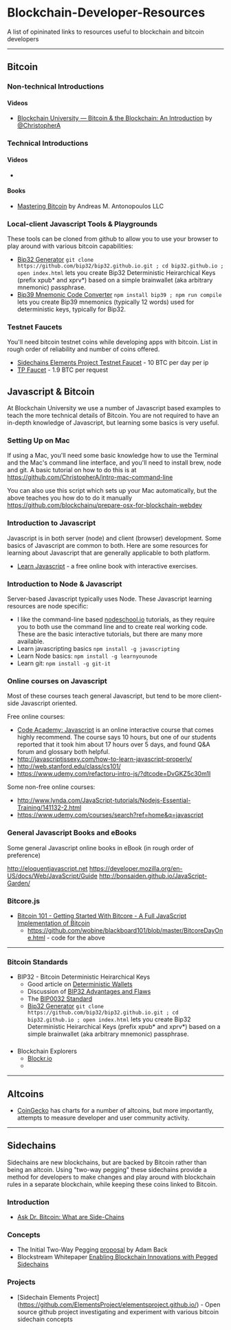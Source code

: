 # Blockchain-Developer-Resources

A list of opininated links to resources useful to blockchain and bitcoin developers

---

## Bitcoin

### Non-technical Introductions

#### Videos
  * [Blockchain University — Bitcoin & the Blockchain: An Introduction](https://www.youtube.com/watch?v=ZUoXUW9zVMs) by [@ChristopherA](https://twitter.com/ChristopherA)

### Technical Introductions

#### Videos
  * 
  
#### Books
  * [Mastering Bitcoin](https://github.com/aantonop/bitcoinbook) by Andreas M. Antonopoulos LLC

### Local-client Javascript Tools & Playgrounds

These tools can be cloned from github to allow you to use your browser to play around with various bitcoin capabilities:

  * [Bip32 Generator](https://github.com/bip32/bip32.github.io) `git clone https://github.com/bip32/bip32.github.io.git ; cd bip32.github.io ; open index.html` lets you create Bip32 Deterministic Heirarchical Keys (prefix xpub* and xprv*) based on a simple brainwallet (aka arbitrary mnemonic) passphrase.
  * [Bip39 Mnemonic Code Converter](https://github.com/dcpos/bip39) `npm install bip39 ; npm run compile` lets you create Bip39 mnemonics (typically 12 words) used for deterministic keys, typically for Bip32.


### Testnet Faucets

You'll need bitcoin testnet coins while developing apps with bitcoin. List in rough order of reliability and number of coins offered.

  * [Sidechains Elements Project Testnet Faucet](https://testnet-faucet.elementsproject.org) - 10 BTC per day per ip
  * [TP Faucet](http://tpfaucet.appspot.com) - 1.9 BTC per request

## Javascript & Bitcoin

At Blockchain University we use a number of Javascript based examples to teach the more technical details of Bitcoin. You are not required to have an in-depth knowledge of Javascript, but learning some basics is very useful.

### Setting Up on Mac

If using a Mac, you'll need some basic knowledge how to use the Terminal and the Mac's command line interface, and you'll need to install brew, node and git. A basic tutorial on how to do this is at https://github.com/ChristopherA/intro-mac-command-line

You can also use this script which sets up your Mac automatically, but the above teaches you how do to do it manually https://github.com/blockchainu/prepare-osx-for-blockchain-webdev

### Introduction to Javascript

Javascript is in both server (node) and client (browser) development. Some basics of Javascript are common to both. Here are some resources for learning about Javascript that are generally applicable to both platform.

  * [Learn Javascript](https://www.gitbook.com/book/gitbookio/javascript/details) - a free online book with interactive exercises.

### Introduction to Node & Javascript

Server-based Javascript typically uses Node. These Javascript learning resources are node specific:

  * I like the command-line based [nodeschool.io](http://nodeschool.io) tutorials, as they require you to both use the command line and to create real working code. These are the basic interactive tutorials, but there are many more available.
   * Learn javascripting basics `npm install -g javascripting`
   * Learn Node basics: `npm install -g learnyounode`
   * Learn git: `npm install -g git-it`

### Online courses on Javascript

Most of these courses teach general Javascript, but tend to be more client-side Javascript oriented.

Free online courses:
  * [Code Academy: Javascript](http://www.codecademy.com/tracks/javascript) is an online interactive course that comes highly recommend. The course says 10 hours, but one of our students reported that it took him about 17 hours over 5 days, and found Q&A forum and glossary both helpful.
  * http://javascriptissexy.com/how-to-learn-javascript-properly/
  * http://web.stanford.edu/class/cs101/
  * https://www.udemy.com/refactoru-intro-js/?dtcode=DvGKZ5c30m1I

Some non-free online courses:
  * http://www.lynda.com/JavaScript-tutorials/Nodejs-Essential-Training/141132-2.html
  * https://www.udemy.com/courses/search?ref=home&q=javascript

### General Javascript Books and eBooks

Some general Javascript online books in eBook (in rough order of preference)

http://eloquentjavascript.net
https://developer.mozilla.org/en-US/docs/Web/JavaScript/Guide
http://bonsaiden.github.io/JavaScript-Garden/

### Bitcore.js
  * [Bitcoin 101 - Getting Started With Bitcore - A Full JavaScript Implementation of Bitcoin](https://www.youtube.com/watch?v=TmkN8yYyOv8)
    * https://github.com/wobine/blackboard101/blob/master/BitcoreDayOne.html - code for the above

---
### Bitcoin Standards

* BIP32 - Bitcoin Deterministic Heirarchical Keys
  * Good article on [Deterministic Wallets](http://blog.richardkiss.com/?p=313)
  * Discussion of [BIP32 Advantages and Flaws](https://bitcoinmagazine.com/8396/deterministic-wallets-advantages-flaw/)
  * The [BIP0032 Standard](https://en.bitcoin.it/wiki/BIP_0032)
  * [Bip32 Generator](https://github.com/bip32/bip32.github.io) `git clone https://github.com/bip32/bip32.github.io.git ; cd bip32.github.io ; open index.html` lets you create Bip32 Deterministic Heirarchical Keys (prefix xpub* and xprv*) based on a simple brainwallet (aka arbitrary mnemonic) passphrase.

### 

* Blockchain Explorers
  * [Blockr.io](http://btc.blockr.io)
  * 
---

## Altcoins

  * [CoinGecko](https://www.coingecko.com/en) has charts for a number of altcoins, but more importantly, attempts to measure developer and user community activity.


---

## Sidechains

Sidechains are new blockchains, but are backed by Bitcoin rather than being an altcoin. Using "two-way pegging" these sidechains provide a method for developers to make changes and play around with blockchain rules in a separate blockchain, while keeping these coins linked to Bitcoin.

### Introduction
  * [Ask Dr. Bitcoin: What are Side-Chains](http://siliconangle.com/blog/2014/04/21/bitcoin-sidechains/)

### Concepts
  * The Initial Two-Way Pegging [proposal](http://sourceforge.net/p/bitcoin/mailman/message/32108143/) by Adam Back
  * Blockstream Whitepaper [Enabling Blockchain Innovations with Pegged Sidechains](https://www.blockstream.com/sidechains.pdf)

### Projects
  * [Sidechain Elements Project] (https://github.com/ElementsProject/elementsproject.github.io/) - Open source github project investigating and experiment with various bitcoin sidechain concepts
